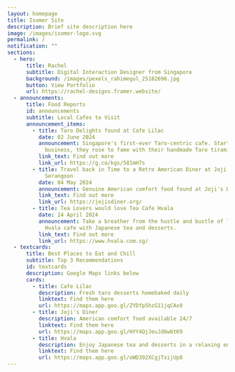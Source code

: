 ```yaml
---
layout: homepage
title: Isomer Site
description: Brief site description here
image: /images/isomer-logo.svg
permalink: /
notification: ""
sections:
  - hero:
      title: Rachel
      subtitle: Digital Interaction Designer from Singapore
      background: /images/pexels_rahimegul_25182696.jpg
      button: View Portfolio
      url: https://rachel-designs.framer.website/
  - announcements:
      title: Food Reports
      id: announcements
      subtitle: Local Cafes to Visit
      announcement_items:
        - title: Taro Delights found at Cafe Lilac
          date: 02 June 2024
          announcement: Singapore's first-ever Taro-centric cafe. Starting as a home
            business, they rose to fame with their handmade Taro tiramisu.
          link_text: Find out more
          link_url: https://g.co/kgs/581mH7s
        - title: Travel back in Time to a Retro American Diner at Joji's Diner in
            Serangoon
          date: 04 May 2024
          announcement: Genuine American comfort food found at Joji's Diner, now open 24/7!
          link_text: Find out more
          link_url: https://jojisdiner.org/
        - title: Tea Lovers would love Tea Cafe Hvala
          date: 24 April 2024
          announcement: Take a breather from the hustle and bustle of life at the tranquil
            Hvala cafe with Japanese tea and desserts.
          link_text: Find out more
          link_url: https://www.hvala.com.sg/
  - textcards:
      title: Best Places to Eat and Chill
      subtitle: Top 3 Recommendations
      id: textcards
      description: Google Maps links below
      cards:
        - title: Cafe Lilac
          description: Fresh taro desserts homebaked daily
          linktext: Find them here
          url: https://maps.app.goo.gl/ZYDfp5hzG11jqCAx8
        - title: Joji's Diner
          description: American comfort food available 24/7
          linktext: Find them here
          url: https://maps.app.goo.gl/HYY4QjJeuJd6w6tK9
        - title: Hvala
          description: Enjoy Japanese tea and desserts in a relaxing environment
          linktext: Find them here
          url: https://maps.app.goo.gl/oWD392XCgjTxijUp8
---
```

